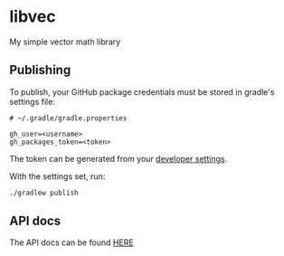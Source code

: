 # libvec
My simple vector math library

## Publishing
To publish, your GitHub package credentials must be stored in gradle's settings file:

```
# ~/.gradle/gradle.properties

gh_user=<username>
gh_packages_token=<token>
```

The token can be generated from your [developer settings](https://help.github.com/en/github/authenticating-to-github/creating-a-personal-access-token-for-the-command-line).

With the settings set, run:
```sh
./gradlew publish
```

## API docs
The API docs can be found [HERE](https://ewpratten.github.io/libvec/)